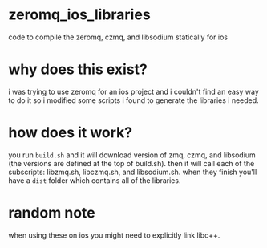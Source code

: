 # zeromq_ios_libraries

code to compile the zeromq, czmq, and libsodium statically for ios

# why does this exist?

i was trying to use zeromq for an ios project and i couldn't find an easy way to do it so i modified some scripts i found to generate the libraries i needed. 

# how does it work?

you run `build.sh` and it will download version of zmq, czmq, and libsodium (the versions are defined at the top of build.sh). then it will call each of the subscripts: libzmq.sh, libczmq.sh, and libsodium.sh. when they finish you'll have a `dist` folder which contains all of the libraries. 

# random note

when using these on ios you might need to explicitly link libc++. 
